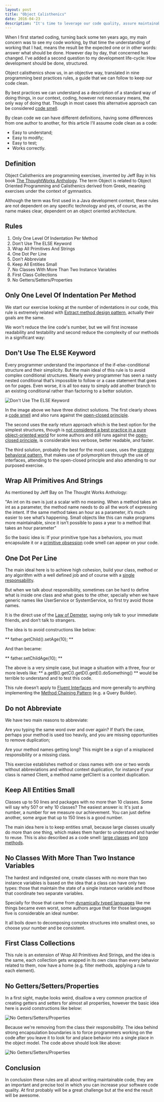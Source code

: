 ```yaml
---
layout: post
title: "Object Calisthenics"
date: 2016-04-23
description: "It's time to leverage our code quality, assure maintainability, readability, testability and comprehensibility! Lets calisthenic our objects!"
---
```


When I first started coding, turning back some ten years ago, my main concern was to see my code working, by that time the understanding of working that I had, means the result be the expected one or in other words: answer what should be done. However day by day, that concerned has changed. I've added a second question to my development life-cycle: How development should be done, structured.

Object calisthenics show us, in an objective way, translated in nine programming best practices rules, a guide that we can follow to keep our code clean.

By best practices we can understand as a description of a standard way of doing things, in our context, coding, however not necessary means, the only way of doing that. Though in most cases this alternative approach can be considered [code smell](http://martinfowler.com/bliki/CodeSmell.html).

By clean code we can have different definitions, having some differences from one author to another, for this article I'll assume code clean as a code:

- Easy to understand;
- Easy to modify;
- Easy to test;
- Works correctly.

## Definition
Object Calisthenics are programming exercises, invented by Jeff Bay in his book [The ThoughtWorks Anthology](http://pragprog.com/book/twa/thoughtworks-anthology). The term Object is related to Object Oriented Programming and Calisthenics derived from Greek, meaning exercises under the context of gymnastics.

Although the term was first used in a Java development context, these rules are not dependent on any specific technology and yes, of course, as the name makes clear, dependent on an object oriented architecture.

## Rules
1. Only One Level Of Indentation Per Method
2. Don’t Use The ELSE Keyword
3. Wrap All Primitives And Strings
4. One Dot Per Line
5. Don’t Abbreviate
6. Keep All Entities Small
7. No Classes With More Than Two Instance Variables
8. First Class Collections
9. No Getters/Setters/Properties

## Only One Level Of Indentation Per Method
We start our exercise looking at the number of indentations in our code, this rule is extremely related with [Extract method design pattern](http://refactoring.com/catalog/extractMethod.html), actually their goals are the same.

We won’t reduce the line code's number, but we will first increase readability and testability and second reduce the complexity of our methods in a significant way:

## Don't Use The ELSE Keyword
Every programmer understand the importance of the if-else-conditional structure and their simplicity. But the main ideal of this rule is to avoid complex conditional structures. Nearly every programmer has seen a nasty nested conditional that’s impossible to follow or a case statement that goes on for pages. Even worse, it is all too easy to simply add another branch to an existing conditional rather than factoring to a better solution.

![Don't Use The ELSE Keyword](/images/posts/object-calisthenics/1.png)


In the image above we have three distinct solutions. The first clearly shows a [code smell](http://martinfowler.com/bliki/CodeSmell.html) and also runs against the [open-closed principle](http://www.oodesign.com/open-close-principle.html).

The second uses the early return approach which is the best option for the simplest structures, though is [not considered a best practice in a pure object-oriented world](http://www.yegor256.com/2015/08/18/multiple-return-statements-in-oop.html) for some authors and still runs against the [open-closed principle](http://www.oodesign.com/open-close-principle.html), is considerable less verbose, better readable, and faster.

The third solution, probably the best for the most cases, uses the [strategy behavioral pattern](http://www.oodesign.com/strategy-pattern.html), that makes use of polymorphism through the use of interfaces,  attending to the open-closed principle and also attending to our purposed exercise.

## Wrap All Primitives And Strings
As mentioned by Jeff Bay on The Thought Works Anthology:

"An int on its own is just a scalar with no meaning. When a method takes an int as a parameter, the method name needs to do all the work of expressing the intent. If the same method takes an hour as a parameter, it’s much easier to see what’s happening. Small objects like this can make programs more maintainable, since it isn’t possible to pass a year to a method that takes an hour parameter"

So the basic idea is: If your primitive type has a behaviors, you must encapsulate it or a [primitive obsession](https://sourcemaking.com/refactoring/smells/primitive-obsession) code smell can appear on your code.   

## One Dot Per Line
The main ideal here is to achieve high cohesion, build your class, method or any algorithm with a well defined job and of course with a [single responsability](http://www.oodesign.com/single-responsibility-principle.html).

But when we talk about responsibility, sometimes can be hard to define what is inside one class and what goes to the other, specially when we have generic names like UserService or SystemService, so first try avoid those names.

It is the direct use of the [Law of Demeter](http://c2.com/cgi/wiki?LawOfDemeter), saying only talk to your immediate friends, and don’t talk to strangers.

The idea is to avoid constructions like below:

** father.getChild().setAge(10); **

And than became:

** father.setChildAge(10); **

The above is a very simple case, but image a situation with a three, four or more levels like: ** a.getB().getC().getD().getE().doSomething() ** would be terrible to understand and  to test this code.

This rule doesn’t apply to [Fluent Interfaces](http://modernweb.com/2013/05/20/fluent-apis-and-method-chaining/) and more generally to anything implementing the [Method Chaining Pattern](http://martinfowler.com/dslCatalog/methodChaining.html) (e.g. a Query Builder).

## Do not Abbreviate
We have two main reasons to abbreviate:

Are you typing the same word over and over again? If that’s the case, perhaps your method is used too heavily, and you are missing opportunities to remove duplication;

Are your method names getting long? This might be a sign of a misplaced responsibility or a missing class.

This exercise establishes method or class names with one or two words without abbreviations and without context duplication, for instance if your class is named Client, a method name getClient is a context duplication.

## Keep All Entities Small
Classes up to 50 lines and packages with no more than 10 classes. Some will say why 50? or why 10 classes? The easiest answer is: It's just a number, a number for we measure our achievement. You can just define another, some argue that up to 150 lines is a good number.

The main idea here is to keep entities small, because large classes usually do more than one thing, which makes them harder to understand and harder to reuse. This is also described as a code smell: [large classes](https://sourcemaking.com/refactoring/smells/large-class) and [long methods](https://sourcemaking.com/refactoring/smells/long-method).

## No Classes With More Than Two Instance Variables
The hardest and indigested one, create classes with no more than two instance variables is based on the idea that a class can have only two types: those that maintain the state of a single instance variable and those that coordinate two separate variables.

Specially for those that came from [dynamically typed languages](http://tratt.net/laurie/research/pubs/html/tratt__dynamically_typed_languages/) like me things became even worst, some authors argue that for those languages five is considerable an ideal number.

It all boils down to decomposing complex structures into smallest ones, so choose your number and be consistent.

## First Class Collections
This rule is an extension of Wrap All Primitives And Strings, and the idea is the same, each collection gets wrapped in its own class than every behavior related to them, now have a home (e.g. filter methods, applying a rule to each element).

## No Getters/Setters/Properties
In a first sight, maybe looks weird, disallow a very common practice of creating getters and setters for almost all properties, however the basic idea here is avoid constructions like below:

![No Getters/Setters/Properties](/images/posts/object-calisthenics/2.png)

Because we're removing from the class their responsibility. The idea behind strong encapsulation boundaries is to force programmers working on the code after you leave it to look for and place behavior into a single place in the object model. The code above should look like above:

![No Getters/Setters/Properties](/images/posts/object-calisthenics/3.png)

## Conclusion
In conclusion these rules are all about writing maintainable code, they are an important and precise tool in which you can increase your software code quality. At first probably will be a great challenge but at the end the result will be awesome.
